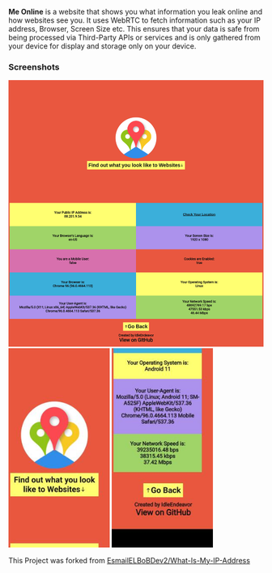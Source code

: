 **Me Online** is a website that shows you what information you leak online and how websites see you. It uses WebRTC to fetch information such as your IP address, Browser, Screen Size etc. This ensures that your data is safe from being processed via Third-Party APIs or services and is only gathered from your device for display and storage only on your device.

### Screenshots
<img src="https://raw.githubusercontent.com/IdleEndeavor/Me-Online/master/img/desktop-preview.png" alt="Preview on Desktop"/>
<img src="https://raw.githubusercontent.com/IdleEndeavor/Me-Online/master/img/Mobile-Preview-1.jpg" alt="On Mobile 2" width="200"/> <img src="https://raw.githubusercontent.com/IdleEndeavor/Me-Online/master/img/Mobile-Preview-2.jpg" alt="On Mobile 3" width="200"/>

This Project was forked from [EsmailELBoBDev2/What-Is-My-IP-Address](https://github.com/EsmailELBoBDev2/What-Is-My-IP-Address)
